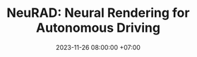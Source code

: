 ---
layout: redirect
title: "NeuRAD: Neural Rendering for Autonomous Driving"
date: 2023-11-26 08:00:00 +07:00
venue: Conference on Computer Vision and Pattern Recognition (CVPR), 2024
selected: 2
authors:
  - adam t:
    name: Adam Tonderski
    org: Zenseact, Lund University
    scholar: 2R5ZLp0AAAAJ
  - carl:
    name: Carl Lindström
    org: Zenseact, Chalmers University of Technology
    scholar: ufjSqs0AAAAJ
  - georg:
    name: Georg Hess
    org: Zenseact, Chalmers University of Technology
    scholar: ZvUoV2EAAAAJ
  - william:
    name: William Ljungbergh
    org: Zenseact, Linköping University
    scholar: RXEPFo0AAAAJ
  - lennart:
    name: Lennart Svensson
    org: Chalmers University of Technology
    scholar: AMM9vE4AAAAJ
  - christoffer:
    name: Christoffer Petersson
    org: Zenseact, Chalmers University of Technolgy
    scholar: SeRMUJwAAAAJs
arxiv: https://arxiv.org/abs/2202.07909
code: https://github.com/georghess/NeuRAD
thumbnail: /assets/img/publications/neurad-thumbnail.gif
redirect_to: "https://research.zenseact.com/publications/neurad"
---